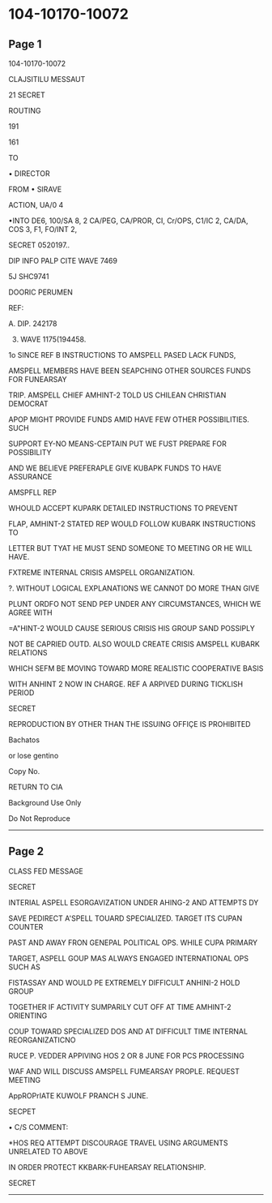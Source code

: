 # 104-10170-10072

## Page 1

104-10170-10072

CLAJSITILU MESSAUT

21 SECRET

ROUTING

191

161

TO

• DIRECTOR

FROM • SIRAVE

ACTION, UA/0 4

•INTO DE6, 100/SA 8, 2 CA/PEG, CA/PROR, CI, Cr/OPS, C1/IC 2, CA/DA, COS 3, F1, FO/INT 2,

SECRET 0520197..

DIP INFO PALP CITE WAVE 7469

5J SHC9741

DOORIC PERUMEN

REF:

A. DIP. 242178

3. WAVE 1175(194458.

1o SINCE REF B INSTRUCTIONS TO AMSPELL PASED LACK FUNDS,

AMSPELL MEMBERS HAVE BEEN SEAPCHING OTHER SOURCES FUNDS FOR FUNEARSAY

TRIP. AMSPELL CHIEF AMHINT-2 TOLD US CHILEAN CHRISTIAN DEMOCRAT

APOP MIGHT PROVIDE FUNDS AMID HAVE FEW OTHER POSSIBILITIES. SUCH

SUPPORT EY-NO MEANS-CEPTAIN PUT WE FUST PREPARE FOR POSSIBILITY

AND WE BELIEVE PREFERAPLE GIVE KUBAPK FUNDS TO HAVE ASSURANCE

AMSPFLL REP

WHOULD ACCEPT KUPARK DETAILED INSTRUCTIONS TO PREVENT

FLAP, AMHINT-2 STATED REP WOULD FOLLOW KUBARK INSTRUCTIONS TO

LETTER BUT TYAT HE MUST SEND SOMEONE TO MEETING OR HE WILL HAVE.

FXTREME INTERNAL CRISIS AMSPELL ORGANIZATION.

?. WITHOUT LOGICAL EXPLANATIONS WE CANNOT DO MORE THAN GIVE

PLUNT ORDFO NOT SEND PEP UNDER ANY CIRCUMSTANCES, WHICH WE AGREE WITH

=A"HINT-2 WOULD CAUSE SERIOUS CRISIS HIS GROUP SAND POSSIPLY

NOT BE CAPRIED OUTD. ALSO WOULD CREATE CRISIS AMSPELL KUBARK RELATIONS

WHICH SEFM BE MOVING TOWARD MORE REALISTIC COOPERATIVE BASIS

WITH ANHINT 2 NOW IN CHARGE. REF A ARPIVED DURING TICKLISH PERIOD

SECRET

REPRODUCTION BY OTHER THAN THE ISSUING OFFIÇE IS PROHIBITED

Bachatos

or lose gentino

Copy No.

RETURN TO CIA

Background Use Only

Do Not Reproduce

---

## Page 2

CLASS FED MESSAGE

SECRET

INTERIAL ASPELL ESORGAVIZATION UNDER AHING-2 AND ATTEMPTS DY

SAVE PEDIRECT A'SPELL TOUARD SPECIALIZED. TARGET ITS CUPAN COUNTER

PAST AND AWAY FRON GENEPAL POLITICAL OPS. WHILE CUPA PRIMARY

TARGET, ASPELL GOUP MAS ALWAYS ENGAGED INTERNATIONAL OPS SUCH AS

FISTASSAY AND WOULD PE EXTREMELY DIFFICULT ANHINI-2 HOLD GROUP

TOGETHER IF ACTIVITY SUMPARILY CUT OFF AT TIME AMHINT-2 ORIENTING

COUP TOWARD SPECIALIZED DOS AND AT DIFFICULT TIME INTERNAL REORGANIZATICNO

RUCE P. VEDDER APPIVING HOS 2 OR 8 JUNE FOR PCS PROCESSING

WAF AND WILL DISCUSS AMSPELL FUMEARSAY PROPLE. REQUEST MEETING

AppROPrIATE KUWOLF PRANCH S JUNE.

SECPET

• C/S COMMENT:

*HOS REQ ATTEMPT DISCOURAGE TRAVEL USING ARGUMENTS UNRELATED TO ABOVE

IN ORDER PROTECT KKBARK-FUHEARSAY RELATIONSHIP.

SECRET

---

